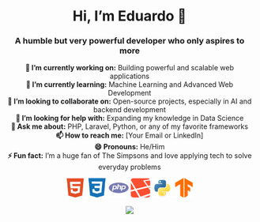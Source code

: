 
<div class="header" align="center">
    <h1 align="center">Hi, I’m Eduardo 👋</h1>
    <h3 align="center">A humble but very powerful developer who only aspires to more</h3>
</div>

<p align="center">
    <strong>🔭 I’m currently working on:</strong> Building powerful and scalable web applications<br>
    <strong>🌱 I’m currently learning:</strong> Machine Learning and Advanced Web Development<br>
    <strong>👯 I’m looking to collaborate on:</strong> Open-source projects, especially in AI and backend development<br>
    <strong>🤔 I’m looking for help with:</strong> Expanding my knowledge in Data Science<br>
    <strong>💬 Ask me about:</strong> PHP, Laravel, Python, or any of my favorite frameworks<br>
    <strong>📫 How to reach me:</strong> [Your Email or LinkedIn] <br>
    <strong>😄 Pronouns:</strong> He/Him<br>
    <strong>⚡ Fun fact:</strong> I’m a huge fan of The Simpsons and love applying tech to solve everyday problems
</p>

<p align="center">
    <!-- HTML and CSS Logos -->
    <img src="https://github.com/devicons/devicon/blob/master/icons/html5/html5-plain.svg" alt="HTML" width="40" height="40"/>
    <img src="https://github.com/devicons/devicon/blob/master/icons/css3/css3-plain.svg" alt="CSS" width="40" height="40"/>
    <!-- PHP and Laravel Logos -->
    <img src="https://github.com/devicons/devicon/blob/master/icons/php/php-plain.svg" alt="PHP" width="40" height="40"/>
    <img src="https://github.com/devicons/devicon/blob/master/icons/laravel/laravel-plain.svg" alt="Laravel" width="40" height="40"/>
    <!-- Python Logo -->
    <img src="https://github.com/devicons/devicon/blob/master/icons/python/python-original.svg" alt="Python" width="40" height="40"/>
    <!-- Machine Learning Enthusiast -->
    <img src="https://github.com/devicons/devicon/blob/master/icons/tensorflow/tensorflow-original.svg" alt="TensorFlow" width="40" height="40"/>
</p>

<div id="header" align="center">
    <img src="https://media.giphy.com/media/3oriePpBeqZTlmcPYc/giphy.gif" width="400">
</div>


